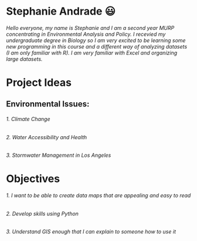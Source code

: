 # Stephanie Andrade :smiley:

###### Hello everyone, my name is Stephanie and I am a second year MURP concentrating in Environmental Analysis and Policy. I recevied my undergraduate degree in Biology so I am very excited to be learning some new programming in this course and a different way of analyzing datasets (I am only familiar with R). I am very familiar with Excel and organizing large datasets.  

# Project Ideas
## Environmental Issues: 
###### 1. Climate Change
###### 2. Water Accessibility and Health
###### 3. Stormwater Management in Los Angeles 

# Objectives
###### 1. I want to be able to create data maps that are appealing and easy to read
###### 2. Develop skills using Python
###### 3. Understand GIS enough that I can explain to someone how to use it

